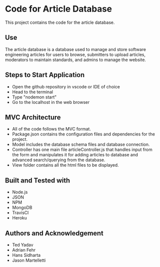 # Code for Article Database
This project contains the code for the article database.
## Use
The article database is a database used to manage and store software engineering articles for users to browse, submitters to upload articles, moderators to maintain standards, and admins to manage the website.
## Steps to Start Application
* Open the github repository in vscode or IDE of choice
* Head to the terminal
* Type "nodemon start"
* Go to the localhost in the web browser
## MVC Architecture
* All of the code follows the MVC format.
* Package.json contains the configuration files and dependencies for the project.
* Model includes the database schema files and database connection.
* Controller has one main file articleController.js that handles input from the form and manipulates it for adding articles to database and advanced search/querying from the database.
* View folder contains all the html files to be displayed.
## Built and Tested with
* Node.js
* JSON
* NPM
* MongoDB
* TravisCI
* Heroku
## Authors and Acknowledgement
* Ted Yadav
* Adrian Fehr
* Hans Sidharta
* Jason Martelletti
